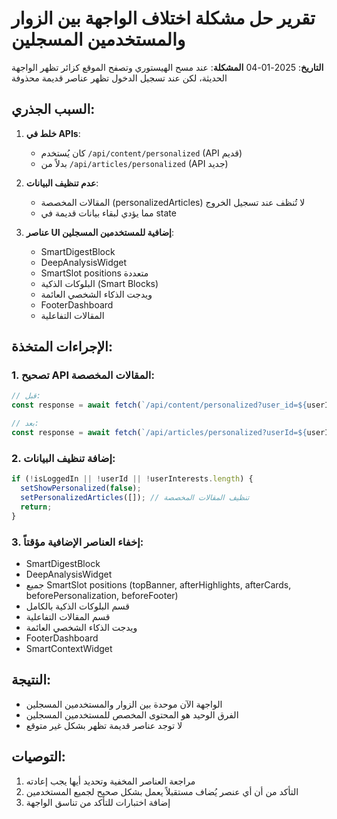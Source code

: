 # تقرير حل مشكلة اختلاف الواجهة بين الزوار والمستخدمين المسجلين

**التاريخ**: 2025-01-04
**المشكلة**: عند مسح الهيستوري وتصفح الموقع كزائر تظهر الواجهة الحديثة، لكن عند تسجيل الدخول تظهر عناصر قديمة محذوفة

## السبب الجذري:

1. **خلط في APIs**:
   - كان يُستخدم `/api/content/personalized` (API قديم)
   - بدلاً من `/api/articles/personalized` (API جديد)

2. **عدم تنظيف البيانات**:
   - المقالات المخصصة (personalizedArticles) لا تُنظف عند تسجيل الخروج
   - مما يؤدي لبقاء بيانات قديمة في state

3. **عناصر UI إضافية للمستخدمين المسجلين**:
   - SmartDigestBlock
   - DeepAnalysisWidget
   - SmartSlot positions متعددة
   - البلوكات الذكية (Smart Blocks)
   - ويدجت الذكاء الشخصي العائمة
   - FooterDashboard
   - المقالات التفاعلية

## الإجراءات المتخذة:

### 1. تصحيح API المقالات المخصصة:
```javascript
// قبل:
const response = await fetch(`/api/content/personalized?user_id=${userId}&limit=12`);

// بعد:
const response = await fetch(`/api/articles/personalized?userId=${userId}&limit=12`);
```

### 2. إضافة تنظيف البيانات:
```javascript
if (!isLoggedIn || !userId || !userInterests.length) {
  setShowPersonalized(false);
  setPersonalizedArticles([]); // تنظيف المقالات المخصصة
  return;
}
```

### 3. إخفاء العناصر الإضافية مؤقتاً:
- SmartDigestBlock
- DeepAnalysisWidget
- جميع SmartSlot positions (topBanner, afterHighlights, afterCards, beforePersonalization, beforeFooter)
- قسم البلوكات الذكية بالكامل
- قسم المقالات التفاعلية
- ويدجت الذكاء الشخصي العائمة
- FooterDashboard
- SmartContextWidget

## النتيجة:
- الواجهة الآن موحدة بين الزوار والمستخدمين المسجلين
- الفرق الوحيد هو المحتوى المخصص للمستخدمين المسجلين
- لا توجد عناصر قديمة تظهر بشكل غير متوقع

## التوصيات:
1. مراجعة العناصر المخفية وتحديد أيها يجب إعادته
2. التأكد من أن أي عنصر يُضاف مستقبلاً يعمل بشكل صحيح لجميع المستخدمين
3. إضافة اختبارات للتأكد من تناسق الواجهة 